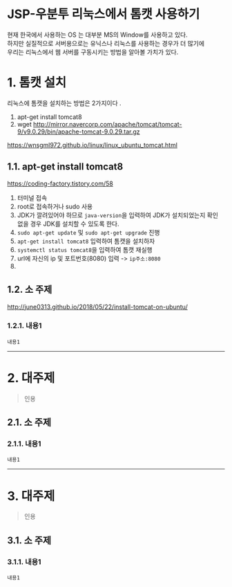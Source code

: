 JSP-우분투 리눅스에서 톰캣 사용하기
=======================
현재 한국에서 사용하는 OS 는 대부분 MS의 Window를 사용하고 있다.  
하지만 실질적으로 서버용으로는 유닉스나 리눅스를 사용하는 경우가 더 많기에  
우리는 리눅스에서 웹 서버를 구동시키는 방법을 알아볼 가치가 있다.  
# 1. 톰캣 설치
리눅스에 톰캣을 설치하는 방법은 2가지이다 .  
  
1. apt-get install tomcat8
2. wget http://mirror.navercorp.com/apache/tomcat/tomcat-9/v9.0.29/bin/apache-tomcat-9.0.29.tar.gz

https://wnsgml972.github.io/linux/linux_ubuntu_tomcat.html 
## 1.1. apt-get install tomcat8
https://coding-factory.tistory.com/58
1. 터미널 접속
2. root로 접속하거나 sudo 사용
3. JDK가 깔려있어야 하므로 ```java-version```을 입력하여 JDK가 설치되었는지 확인
없을 경우 JDK를 설치할 수 있도록 한다.
4. ```sudo apt-get update``` 및 ```sudo apt-get upgrade``` 진행
5. ```apt-get install tomcat8``` 입력하여 톰캣을 설치하자
6.  ```systemctl status tomcat8```을 입력하여 톰캣 재실행 
7. url에 자신의 ip 및 포트번호(8080) 입력 -> ```ip주소:8080``` 
8. 


## 1.2. 소 주제
http://june0313.github.io/2018/05/22/install-tomcat-on-ubuntu/
### 1.2.1. 내용1
```
내용1
```

***
# 2. 대주제
> 인용
## 2.1. 소 주제
### 2.1.1. 내용1
```
내용1
```   

***
# 3. 대주제
> 인용
## 3.1. 소 주제
### 3.1.1. 내용1
```
내용1
```
